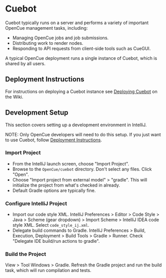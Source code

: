 # Cuebot

Cuebot typically runs on a server and performs a variety of important OpenCue management
tasks, including:

- Managing OpenCue jobs and job submissions.
- Distributing work to render nodes.
- Responding to API requests from client-side tools such as CueGUI.

A typical OpenCue deployment runs a single instance of Cuebot, which is shared by all users.

## Deployment Instructions

For instructions on deploying a Cuebot instance see
[Deploying Cuebot](https://github.com/imageworks/OpenCue/wiki/Deploying-Cuebot) on the Wiki.

## Development Setup

This section covers setting up a development environment in IntelliJ.

NOTE: Only OpenCue developers will need to do this setup. If you just want to use Cuebot, follow
[Deployment Instructions](#deployment-instructions).

### Import Project

- From the IntelliJ launch screen, choose "Import Project".
- Browse to the `OpenCue/cuebot` directory. Don't select any files. Click "Open".
- Choose "Import project from external model" > "gradle". This will initialize the project from
  what's checked in already.
- Default Gradle options are typically fine.

### Configure IntelliJ Project

- Import our code style XML. IntelliJ Preferences > Editor > Code Style > Java >
  Scheme (gear dropdown) > Import Scheme > IntelliJ IDEA code style XML.
  Select `code_style_ij.xml`.
- Delegate build commands to Gradle. IntelliJ Preferences > Build, Execution, Deployment >
  Build Tools > Gradle > Runner. Check "Delegate IDE build/run actions to gradle".

### Build the Project

View > Tool Windows > Gradle. Refresh the Gradle project and run the build task, which will
run compilation and tests.


